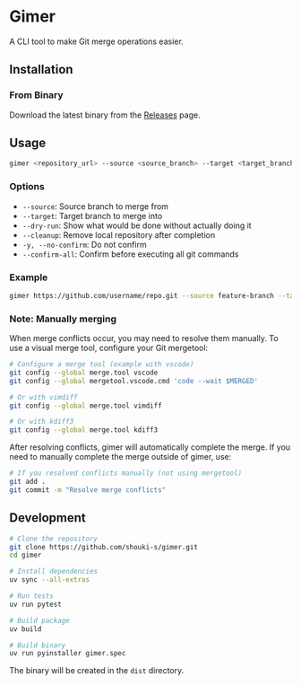 # Gimer

A CLI tool to make Git merge operations easier.

## Installation

### From Binary

Download the latest binary from the [Releases](https://github.com/shouki-s/gimer/releases) page.

## Usage

```bash
gimer <repository_url> --source <source_branch> --target <target_branch> [OPTIONS]
```

### Options

- `--source`: Source branch to merge from
- `--target`: Target branch to merge into
- `--dry-run`: Show what would be done without actually doing it
- `--cleanup`: Remove local repository after completion
- `-y, --no-confirm`: Do not confirm
- `--confirm-all`: Confirm before executing all git commands

### Example

```bash
gimer https://github.com/username/repo.git --source feature-branch --target main
```

### Note: Manually merging

When merge conflicts occur, you may need to resolve them manually. To use a visual merge tool, configure your Git mergetool:

```bash
# Configure a merge tool (example with vscode)
git config --global merge.tool vscode
git config --global mergetool.vscode.cmd 'code --wait $MERGED'

# Or with vimdiff
git config --global merge.tool vimdiff

# Or with kdiff3
git config --global merge.tool kdiff3
```

After resolving conflicts, gimer will automatically complete the merge. If you need to manually complete the merge outside of gimer, use:

```bash
# If you resolved conflicts manually (not using mergetool)
git add .
git commit -m "Resolve merge conflicts"
```

## Development

```bash
# Clone the repository
git clone https://github.com/shouki-s/gimer.git
cd gimer

# Install dependencies
uv sync --all-extras

# Run tests
uv run pytest

# Build package
uv build

# Build binary
uv run pyinstaller gimer.spec
```

The binary will be created in the `dist` directory.
